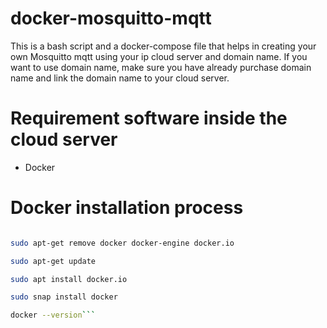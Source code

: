 # docker-mosquitto-mqtt
This is a bash script and a docker-compose file that helps in creating your own Mosquitto mqtt using your ip cloud server and domain name. If you want to use domain name, make sure you have already purchase domain name and link the domain name to your cloud server.

# Requirement software inside the cloud server
- Docker

# Docker installation process

```bash

sudo apt-get remove docker docker-engine docker.io

sudo apt-get update

sudo apt install docker.io

sudo snap install docker

docker --version```
